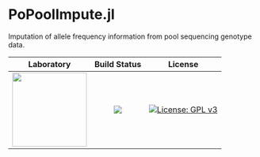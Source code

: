 # PoPoolImpute.jl
Imputation of allele frequency information from pool sequencing genotype data.

|**Laboratory**|**Build Status**|**License**|
|:---:|:---:|:---:|
| <a href="https://adaptive-evolution.biosciences.unimelb.edu.au/"><img src="https://adaptive-evolution.biosciences.unimelb.edu.au/Adaptive%20Evolution%20Logo%20mod.png" width="150"></a> | <a href="https://github.com/jeffersonfparil/PoPoolImpute.jl/actions"><img src="https://github.com/jeffersonfparil/PoPoolImpute.jl/actions/workflows/r.yml/badge.svg"></a> | [![License: GPL v3](https://img.shields.io/badge/License-GPLv3-blue.svg)](https://www.gnu.org/licenses/gpl-3.0) |

